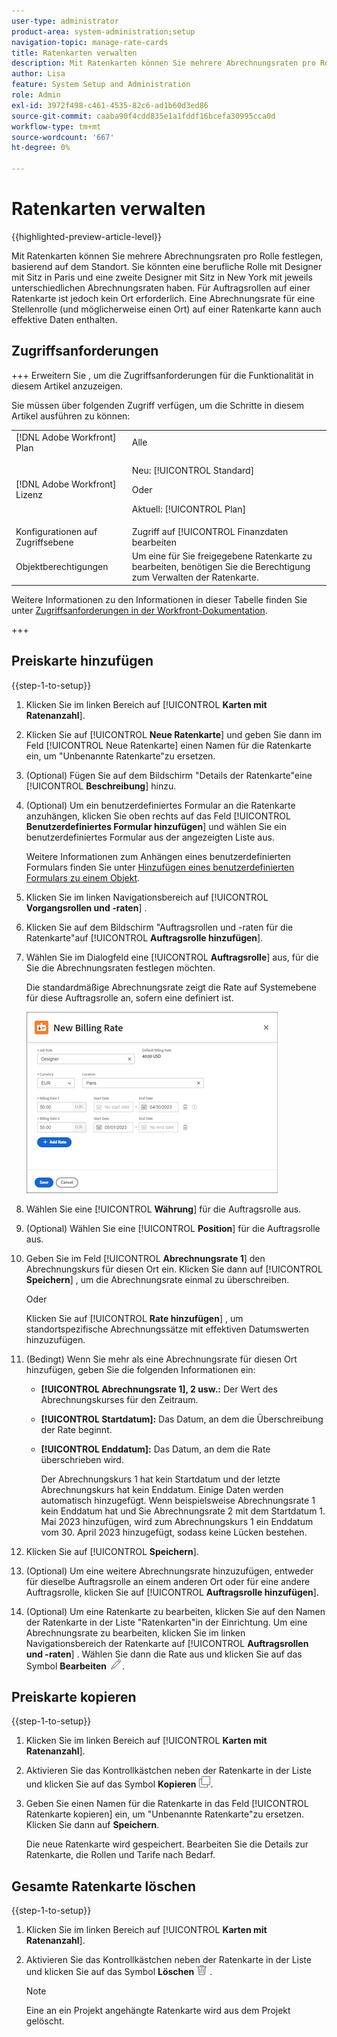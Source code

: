 ```yaml
---
user-type: administrator
product-area: system-administration;setup
navigation-topic: manage-rate-cards
title: Ratenkarten verwalten
description: Mit Ratenkarten können Sie mehrere Abrechnungsraten pro Rolle festlegen, basierend auf dem Standort.
author: Lisa
feature: System Setup and Administration
role: Admin
exl-id: 3972f498-c461-4535-82c6-ad1b60d3ed86
source-git-commit: caaba90f4cdd835e1a1fddf16bcefa30995cca0d
workflow-type: tm+mt
source-wordcount: '667'
ht-degree: 0%

---
```


# Ratenkarten verwalten

{{highlighted-preview-article-level}}

Mit Ratenkarten können Sie mehrere Abrechnungsraten pro Rolle festlegen, basierend auf dem Standort. Sie könnten eine berufliche Rolle mit Designer mit Sitz in Paris und eine zweite Designer mit Sitz in New York mit jeweils unterschiedlichen Abrechnungsraten haben. Für Auftragsrollen auf einer Ratenkarte ist jedoch kein Ort erforderlich. Eine Abrechnungsrate für eine Stellenrolle (und möglicherweise einen Ort) auf einer Ratenkarte kann auch effektive Daten enthalten.

## Zugriffsanforderungen

+++ Erweitern Sie , um die Zugriffsanforderungen für die Funktionalität in diesem Artikel anzuzeigen.

Sie müssen über folgenden Zugriff verfügen, um die Schritte in diesem Artikel ausführen zu können:

<table style="table-layout:auto"> 
 <col> 
 <col> 
 <tbody> 
  <tr> 
   <td role="rowheader">[!DNL Adobe Workfront] Plan</td> 
   <td>Alle</td> 
  </tr> 
  <tr> 
   <td role="rowheader">[!DNL Adobe Workfront] Lizenz</td> 
   <td><p>Neu: [!UICONTROL Standard]</p>
   Oder
   <p>Aktuell: [!UICONTROL Plan]</p>
   </td> 
  </tr> 
  <tr> 
   <td role="rowheader">Konfigurationen auf Zugriffsebene</td> 
   <td>Zugriff auf [!UICONTROL Finanzdaten bearbeiten</td> 
  </tr> 
  <tr> 
   <td role="rowheader">Objektberechtigungen</td> 
   <td>Um eine für Sie freigegebene Ratenkarte zu bearbeiten, benötigen Sie die Berechtigung zum Verwalten der Ratenkarte.</td> 
  </tr> 
 </tbody> 
</table>

Weitere Informationen zu den Informationen in dieser Tabelle finden Sie unter [Zugriffsanforderungen in der Workfront-Dokumentation](/help/quicksilver/administration-and-setup/add-users/access-levels-and-object-permissions/access-level-requirements-in-documentation.md).

+++

## Preiskarte hinzufügen

{{step-1-to-setup}}

1. Klicken Sie im linken Bereich auf [!UICONTROL **Karten mit Ratenanzahl**].
1. Klicken Sie auf [!UICONTROL **Neue Ratenkarte**] und geben Sie dann im Feld [!UICONTROL Neue Ratenkarte] einen Namen für die Ratenkarte ein, um &quot;Unbenannte Ratenkarte&quot;zu ersetzen.
1. (Optional) Fügen Sie auf dem Bildschirm &quot;Details der Ratenkarte&quot;eine [!UICONTROL **Beschreibung**] hinzu.
1. (Optional) Um ein benutzerdefiniertes Formular an die Ratenkarte anzuhängen, klicken Sie oben rechts auf das Feld [!UICONTROL **Benutzerdefiniertes Formular hinzufügen**] und wählen Sie ein benutzerdefiniertes Formular aus der angezeigten Liste aus.

   Weitere Informationen zum Anhängen eines benutzerdefinierten Formulars finden Sie unter [Hinzufügen eines benutzerdefinierten Formulars zu einem Objekt](/help/quicksilver/workfront-basics/work-with-custom-forms/add-a-custom-form-to-an-object.md).

1. Klicken Sie im linken Navigationsbereich auf [!UICONTROL **Vorgangsrollen und -raten**] .
1. Klicken Sie auf dem Bildschirm &quot;Auftragsrollen und -raten für die Ratenkarte&quot;auf [!UICONTROL **Auftragsrolle hinzufügen**].
1. Wählen Sie im Dialogfeld eine [!UICONTROL **Auftragsrolle**] aus, für die Sie die Abrechnungsraten festlegen möchten.

   Die standardmäßige Abrechnungsrate zeigt die Rate auf Systemebene für diese Auftragsrolle an, sofern eine definiert ist.

   ![Dialogfeld &quot;Neue Abrechnungsrate&quot;](assets/location-rate-for-rate-card.png)

1. Wählen Sie eine [!UICONTROL **Währung**] für die Auftragsrolle aus.
1. (Optional) Wählen Sie eine [!UICONTROL **Position**] für die Auftragsrolle aus.
1. Geben Sie im Feld [!UICONTROL **Abrechnungsrate 1**] den Abrechnungskurs für diesen Ort ein. Klicken Sie dann auf [!UICONTROL **Speichern**] , um die Abrechnungsrate einmal zu überschreiben.

   Oder

   Klicken Sie auf [!UICONTROL **Rate hinzufügen**] , um standortspezifische Abrechnungssätze mit effektiven Datumswerten hinzuzufügen.

1. (Bedingt) Wenn Sie mehr als eine Abrechnungsrate für diesen Ort hinzufügen, geben Sie die folgenden Informationen ein:

   * **[!UICONTROL Abrechnungsrate 1], 2 usw.:** Der Wert des Abrechnungskurses für den Zeitraum.
   * **[!UICONTROL Startdatum]:** Das Datum, an dem die Überschreibung der Rate beginnt.
   * **[!UICONTROL Enddatum]:** Das Datum, an dem die Rate überschrieben wird.

     Der Abrechnungskurs 1 hat kein Startdatum und der letzte Abrechnungskurs hat kein Enddatum. Einige Daten werden automatisch hinzugefügt. Wenn beispielsweise Abrechnungsrate 1 kein Enddatum hat und Sie Abrechnungsrate 2 mit dem Startdatum 1. Mai 2023 hinzufügen, wird zum Abrechnungskurs 1 ein Enddatum vom 30. April 2023 hinzugefügt, sodass keine Lücken bestehen.

1. Klicken Sie auf [!UICONTROL **Speichern**].
1. (Optional) Um eine weitere Abrechnungsrate hinzuzufügen, entweder für dieselbe Auftragsrolle an einem anderen Ort oder für eine andere Auftragsrolle, klicken Sie auf [!UICONTROL **Auftragsrolle hinzufügen**].
1. (Optional) Um eine Ratenkarte zu bearbeiten, klicken Sie auf den Namen der Ratenkarte in der Liste &quot;Ratenkarten&quot;in der Einrichtung. Um eine Abrechnungsrate zu bearbeiten, klicken Sie im linken Navigationsbereich der Ratenkarte auf [!UICONTROL **Auftragsrollen und -raten**] . Wählen Sie dann die Rate aus und klicken Sie auf das Symbol **Bearbeiten** ![Bearbeiten-Symbol](assets/edit-icon.png).

## Preiskarte kopieren

{{step-1-to-setup}}

1. Klicken Sie im linken Bereich auf [!UICONTROL **Karten mit Ratenanzahl**].
1. Aktivieren Sie das Kontrollkästchen neben der Ratenkarte in der Liste und klicken Sie auf das Symbol **Kopieren** ![Kopieren-Symbol](assets/copy-icon.png).
1. Geben Sie einen Namen für die Ratenkarte in das Feld [!UICONTROL Ratenkarte kopieren] ein, um &quot;Unbenannte Ratenkarte&quot;zu ersetzen. Klicken Sie dann auf **Speichern**.

   Die neue Ratenkarte wird gespeichert. Bearbeiten Sie die Details zur Ratenkarte, die Rollen und Tarife nach Bedarf.

## Gesamte Ratenkarte löschen

{{step-1-to-setup}}

1. Klicken Sie im linken Bereich auf [!UICONTROL **Karten mit Ratenanzahl**].
1. Aktivieren Sie das Kontrollkästchen neben der Ratenkarte in der Liste und klicken Sie auf das Symbol **Löschen** ![Löschen](assets/delete.png) .

   >[!NOTE]
   >
   >Eine an ein Projekt angehängte Ratenkarte wird aus dem Projekt gelöscht.
